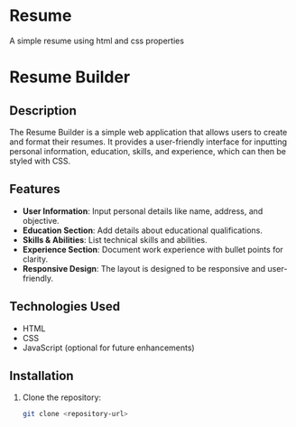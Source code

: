# Resume
A simple resume using html and css properties
# Resume Builder

## Description

The Resume Builder is a simple web application that allows users to create and format their resumes. It provides a user-friendly interface for inputting personal information, education, skills, and experience, which can then be styled with CSS.

## Features

- **User Information**: Input personal details like name, address, and objective.
- **Education Section**: Add details about educational qualifications.
- **Skills & Abilities**: List technical skills and abilities.
- **Experience Section**: Document work experience with bullet points for clarity.
- **Responsive Design**: The layout is designed to be responsive and user-friendly.

## Technologies Used

- HTML
- CSS
- JavaScript (optional for future enhancements)

## Installation

1. Clone the repository:
   ```bash
   git clone <repository-url>
